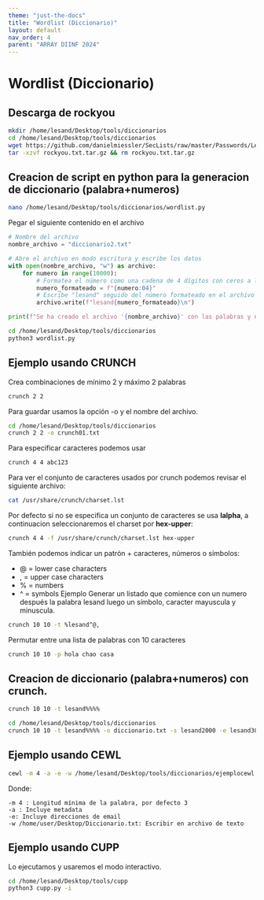 ```yaml
---
theme: "just-the-docs"
title: "Wordlist (Diccionario)"
layout: default
nav_order: 4
parent: "ARRAY DIINF 2024"
---
```

# Wordlist (Diccionario)
## Descarga de rockyou
```bash
mkdir /home/lesand/Desktop/tools/diccionarios
cd /home/lesand/Desktop/tools/diccionarios
wget https://github.com/danielmiessler/SecLists/raw/master/Passwords/Leaked-Databases/rockyou.txt.tar.gz
tar -xzvf rockyou.txt.tar.gz && rm rockyou.txt.tar.gz
```

## Creacion de script en python para la generacion de diccionario (palabra+numeros)
```bash
nano /home/lesand/Desktop/tools/diccionarios/wordlist.py
```
Pegar el siguiente contenido en el archivo
```python
# Nombre del archivo
nombre_archivo = "diccionario2.txt"

# Abre el archivo en modo escritura y escribe los datos
with open(nombre_archivo, "w") as archivo:
    for numero in range(10000):
        # Formatea el número como una cadena de 4 dígitos con ceros a la izquierda
        numero_formateado = f"{numero:04}"
        # Escribe "lesand" seguido del número formateado en el archivo
        archivo.write(f"lesand{numero_formateado}\n")

print(f"Se ha creado el archivo '{nombre_archivo}' con las palabras y números.")
```
```bash
cd /home/lesand/Desktop/tools/diccionarios
python3 wordlist.py  
```

## Ejemplo usando CRUNCH
Crea combinaciones de mínimo 2 y máximo 2 palabras
```bash
crunch 2 2 
```
Para guardar usamos la opción -o y el nombre del archivo.
```bash
cd /home/lesand/Desktop/tools/diccionarios
crunch 2 2 -o crunch01.txt
```
Para especificar caracteres podemos usar
```bash
crunch 4 4 abc123
```
Para ver el conjunto de caracteres usados por crunch podemos revisar el siguiente archivo:
```bash
cat /usr/share/crunch/charset.lst
```
Por defecto si no se especifica un conjunto de caracteres se usa **lalpha**, a continuacion seleccionaremos el charset por **hex-upper**:
```bash
crunch 4 4 -f /usr/share/crunch/charset.lst hex-upper
```

También podemos indicar un patrón + caracteres, números o símbolos:
* @ = lower case characters
* , = upper case characters
* % = numbers
* ^ = symbols
Ejemplo Generar un listado que comience con un numero después la palabra lesand luego un símbolo, caracter mayuscula y minuscula.
```bash
crunch 10 10 -t %lesand^@,
```
Permutar entre una lista de palabras con 10 caracteres
```bash
crunch 10 10 -p hola chao casa
```
## Creacion de diccionario (palabra+numeros) con crunch.
```bash
crunch 10 10 -t lesand%%%%
```
```bash
cd /home/lesand/Desktop/tools/diccionarios
crunch 10 10 -t lesand%%%% -o diccionario.txt -s lesand2000 -e lesand3000
```
## Ejemplo usando CEWL
```bash
cewl -m 4 -a -e -w /home/lesand/Desktop/tools/diccionarios/ejemplocewl.txt https://dpachecocl.github.io
```
Donde:
```
-m 4 : Longitud mínima de la palabra, por defecto 3
-a : Incluye metadata
-e: Incluye direcciones de email
-w /home/user/Desktop/Diccionario.txt: Escribir en archivo de texto
```
## Ejemplo usando CUPP
Lo ejecutamos y usaremos el modo interactivo.
```bash
cd /home/lesand/Desktop/tools/cupp
python3 cupp.py -i 
```
